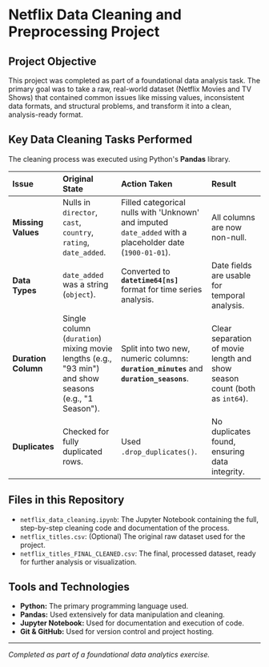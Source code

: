 # Netflix Data Cleaning and Preprocessing Project

## Project Objective
This project was completed as part of a foundational data analysis task. The primary goal was to take a raw, real-world dataset (Netflix Movies and TV Shows) that contained common issues like missing values, inconsistent data formats, and structural problems, and transform it into a clean, analysis-ready format.

## Key Data Cleaning Tasks Performed

The cleaning process was executed using Python's **Pandas** library.

| Issue | Original State | Action Taken | Result |
| :--- | :--- | :--- | :--- |
| **Missing Values** | Nulls in `director`, `cast`, `country`, `rating`, `date_added`. | Filled categorical nulls with 'Unknown' and imputed `date_added` with a placeholder date (`1900-01-01`). | All columns are now non-null. |
| **Data Types** | `date_added` was a string (`object`). | Converted to **`datetime64[ns]`** format for time series analysis. | Date fields are usable for temporal analysis. |
| **Duration Column**| Single column (`duration`) mixing movie lengths (e.g., "93 min") and show seasons (e.g., "1 Season"). | Split into two new, numeric columns: **`duration_minutes`** and **`duration_seasons`**. | Clear separation of movie length and show season count (both as `int64`). |
| **Duplicates** | Checked for fully duplicated rows. | Used `.drop_duplicates()`. | No duplicates found, ensuring data integrity. |

## Files in this Repository

* `netflix_data_cleaning.ipynb`: The Jupyter Notebook containing the full, step-by-step cleaning code and documentation of the process.
* `netflix_titles.csv`: (Optional) The original raw dataset used for the project.
* `netflix_titles_FINAL_CLEANED.csv`: The final, processed dataset, ready for further analysis or visualization.

## Tools and Technologies

* **Python:** The primary programming language used.
* **Pandas:** Used extensively for data manipulation and cleaning.
* **Jupyter Notebook:** Used for documentation and execution of code.
* **Git & GitHub:** Used for version control and project hosting.

---
*Completed as part of a foundational data analytics exercise.*
